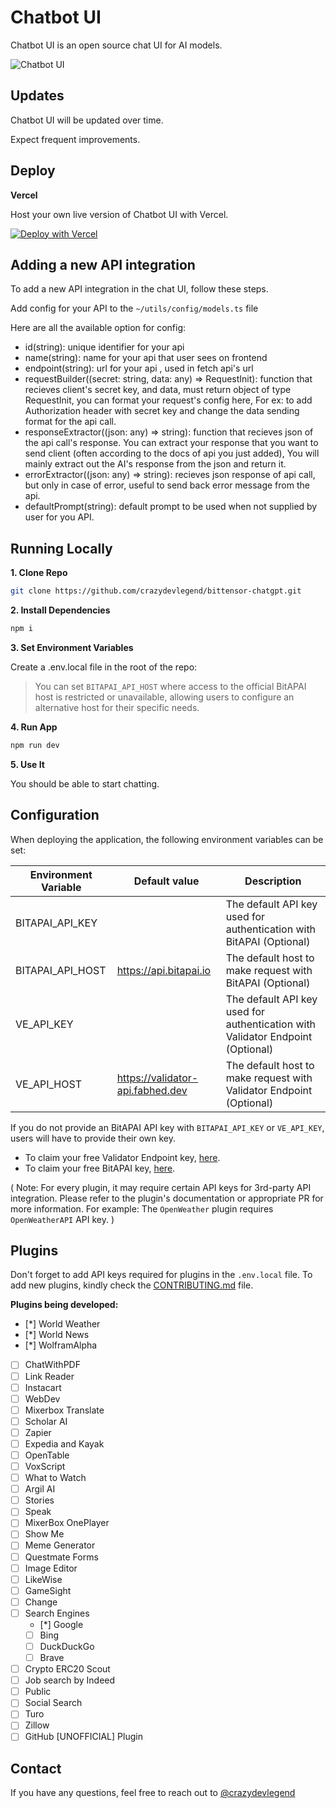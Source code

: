 # Chatbot UI

Chatbot UI is an open source chat UI for AI models.

![Chatbot UI](./public/screenshots/home.png)

## Updates

Chatbot UI will be updated over time.

Expect frequent improvements.

## Deploy

**Vercel**

Host your own live version of Chatbot UI with Vercel.

[![Deploy with Vercel](https://vercel.com/button)](https://vercel.com/new/clone?repository-url=https%3A%2F%2Fgithub.com%2Fcrazydevlegend%2Fbittensor-chatgpt)

## Adding a new API integration

To add a new API integration in the chat UI, follow these steps.

Add config for your API to the `~/utils/config/models.ts` file

Here are all the available option for config:

- id(string): unique identifier for your api
- name(string): name for your api that user sees on frontend
- endpoint(string): url for your api , used in fetch api's url
- requestBuilder((secret: string, data: any) => RequestInit): function that recieves client's secret key, and data, must return object of type RequestInit, you can format your request's config here, For ex: to add Authorization header with secret key and change the data sending format for the api call.
- responseExtractor((json: any) => string): function that recieves json of the api call's response. You can extract your response that you want to send client (often according to the docs of api you just added), You will mainly extract out the AI's response from the json and return it.
- errorExtractor((json: any) => string): recieves json response of api call, but only in case of error, useful to send back error message from the api.
- defaultPrompt(string): default prompt to be used when not supplied by user for you API.

## Running Locally

**1. Clone Repo**

```bash
git clone https://github.com/crazydevlegend/bittensor-chatgpt.git
```

**2. Install Dependencies**

```bash
npm i
```

**3. Set Environment Variables**

Create a .env.local file in the root of the repo:

> You can set `BITAPAI_API_HOST` where access to the official BitAPAI host is restricted or unavailable, allowing users to configure an alternative host for their specific needs.

**4. Run App**

```bash
npm run dev
```

**5. Use It**

You should be able to start chatting.

## Configuration

When deploying the application, the following environment variables can be set:

| Environment Variable | Default value                    | Description                                                                    |
| -------------------- | -------------------------------- | ------------------------------------------------------------------------------ |
| BITAPAI_API_KEY      |                                  | The default API key used for authentication with BitAPAI (Optional)            |
| BITAPAI_API_HOST     | https://api.bitapai.io           | The default host to make request with BitAPAI (Optional)                       |
| VE_API_KEY           |                                  | The default API key used for authentication with Validator Endpoint (Optional) |
| VE_API_HOST          | https://validator-api.fabhed.dev | The default host to make request with Validator Endpoint (Optional)            |

If you do not provide an BitAPAI API key with `BITAPAI_API_KEY` or `VE_API_KEY`, users will have to provide their own key.

- To claim your free Validator Endpoint key, [here](https://validator.fabhed.dev/).
- To claim your free BitAPAI key, [here](https://app.bitapai.io).

(
Note: For every plugin, it may require certain API keys for 3rd-party API integration. Please refer to the plugin's documentation or appropriate PR for more information.
For example: The `OpenWeather` plugin requires `OpenWeatherAPI` API key.
)

## Plugins

Don't forget to add API keys required for plugins in the `.env.local` file.
To add new plugins, kindly check the [CONTRIBUTING.md](./CONTRIBUTING.md) file.

**Plugins being developed:**

- [*] World Weather
- [*] World News
- [*] WolframAlpha
- [ ] ChatWithPDF
- [ ] Link Reader
- [ ] Instacart
- [ ] WebDev
- [ ] Mixerbox Translate
- [ ] Scholar AI
- [ ] Zapier
- [ ] Expedia and Kayak
- [ ] OpenTable
- [ ] VoxScript
- [ ] What to Watch
- [ ] Argil AI
- [ ] Stories
- [ ] Speak
- [ ] MixerBox OnePlayer
- [ ] Show Me
- [ ] Meme Generator
- [ ] Questmate Forms
- [ ] Image Editor
- [ ] LikeWise
- [ ] GameSight
- [ ] Change
- [ ] Search Engines
  - [*] Google
  - [ ] Bing
  - [ ] DuckDuckGo
  - [ ] Brave
- [ ] Crypto ERC20 Scout
- [ ] Job search by Indeed
- [ ] Public
- [ ] Social Search
- [ ] Turo
- [ ] Zillow
- [ ] GitHub [UNOFFICIAL] Plugin

## Contact

If you have any questions, feel free to reach out to [@crazydevlegend](https://github.com/crazydevlegend)
